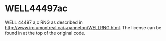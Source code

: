 WELL44497ac
===========

WELL 44497 a,c RNG as described in http://www.iro.umontreal.ca/~panneton/WELLRNG.html. The license can be found in at the top of the original code.